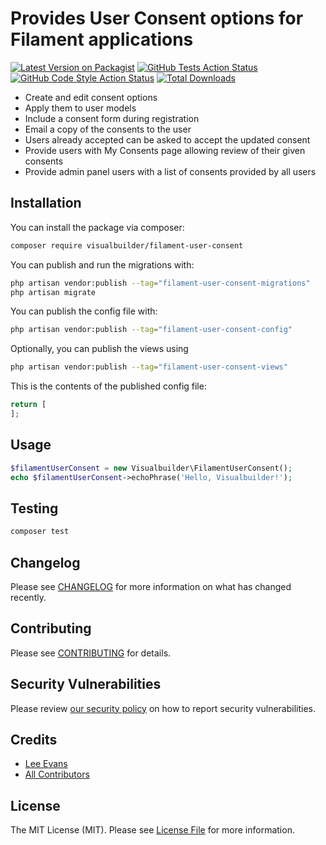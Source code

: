 # Provides User Consent options for Filament applications

[![Latest Version on Packagist](https://img.shields.io/packagist/v/visualbuilder/filament-user-consent.svg?style=flat-square)](https://packagist.org/packages/visualbuilder/filament-user-consent)
[![GitHub Tests Action Status](https://img.shields.io/github/actions/workflow/status/visualbuilder/filament-user-consent/run-tests.yml?branch=main&label=tests&style=flat-square)](https://github.com/visualbuilder/filament-user-consent/actions?query=workflow%3Arun-tests+branch%3Amain)
[![GitHub Code Style Action Status](https://img.shields.io/github/actions/workflow/status/visualbuilder/filament-user-consent/fix-php-code-style-issues.yml?branch=main&label=code%20style&style=flat-square)](https://github.com/visualbuilder/filament-user-consent/actions?query=workflow%3A"Fix+PHP+code+style+issues"+branch%3Amain)
[![Total Downloads](https://img.shields.io/packagist/dt/visualbuilder/filament-user-consent.svg?style=flat-square)](https://packagist.org/packages/visualbuilder/filament-user-consent)


- Create and edit consent options
- Apply them to user models
- Include a consent form during registration
- Email a copy of the consents to the user
- Users already accepted can be asked to accept the updated consent
- Provide users with My Consents page allowing review of their given consents
- Provide admin panel users with a list of consents provided by all users


## Installation

You can install the package via composer:

```bash
composer require visualbuilder/filament-user-consent
```

You can publish and run the migrations with:

```bash
php artisan vendor:publish --tag="filament-user-consent-migrations"
php artisan migrate
```

You can publish the config file with:

```bash
php artisan vendor:publish --tag="filament-user-consent-config"
```

Optionally, you can publish the views using

```bash
php artisan vendor:publish --tag="filament-user-consent-views"
```

This is the contents of the published config file:

```php
return [
];
```

## Usage

```php
$filamentUserConsent = new Visualbuilder\FilamentUserConsent();
echo $filamentUserConsent->echoPhrase('Hello, Visualbuilder!');
```

## Testing

```bash
composer test
```

## Changelog

Please see [CHANGELOG](CHANGELOG.md) for more information on what has changed recently.

## Contributing

Please see [CONTRIBUTING](.github/CONTRIBUTING.md) for details.

## Security Vulnerabilities

Please review [our security policy](../../security/policy) on how to report security vulnerabilities.

## Credits

- [Lee Evans](https://github.com/cannycookie)
- [All Contributors](../../contributors)

## License

The MIT License (MIT). Please see [License File](LICENSE.md) for more information.

